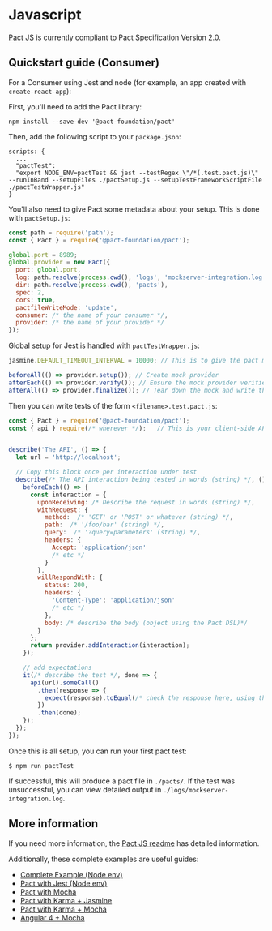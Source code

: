 # Javascript

[Pact JS](https://github.com/pact-foundation/pact-js) is currently compliant to Pact Specification Version 2.0.

## Quickstart guide \(Consumer\)

For a Consumer using Jest and node \(for example, an app created with `create-react-app`\):

First, you'll need to add the Pact library:

```text
npm install --save-dev '@pact-foundation/pact'
```

Then, add the following script to your `package.json`:

```text
scripts: {
  ...
  "pactTest":
  "export NODE_ENV=pactTest && jest --testRegex \"/*(.test.pact.js)\" --runInBand --setupFiles ./pactSetup.js --setupTestFrameworkScriptFile ./pactTestWrapper.js"
}
```

You'll also need to give Pact some metadata about your setup. This is done with `pactSetup.js`:

```javascript
const path = require('path');
const { Pact } = require('@pact-foundation/pact');

global.port = 8989;
global.provider = new Pact({
  port: global.port,
  log: path.resolve(process.cwd(), 'logs', 'mockserver-integration.log'),
  dir: path.resolve(process.cwd(), 'pacts'),
  spec: 2,
  cors: true,
  pactfileWriteMode: 'update',
  consumer: /* the name of your consumer */,
  provider: /* the name of your provider */
});
```

Global setup for Jest is handled with `pactTestWrapper.js`:

```javascript
jasmine.DEFAULT_TIMEOUT_INTERVAL = 10000; // This is to give the pact mock server time to start

beforeAll(() => provider.setup()); // Create mock provider
afterEach(() => provider.verify()); // Ensure the mock provider verifies expected interactions for each test
afterAll(() => provider.finalize()); // Tear down the mock and write the pact
```

Then you can write tests of the form `<filename>.test.pact.js`:

```javascript
const { Pact } = require('@pact-foundation/pact');
const { api } require(/* wherever */);   // This is your client-side API layer


describe('The API', () => {
  let url = 'http://localhost';

  // Copy this block once per interaction under test
  describe(/* The API interaction being tested in words (string) */, () => {
    beforeEach(() => {
      const interaction = {
        uponReceiving: /* Describe the request in words (string) */,
        withRequest: {
          method:  /* 'GET' or 'POST' or whatever (string) */,
          path:  /* '/foo/bar' (string) */,
          query:  /* '?query=parameters' (string) */,
          headers: {
            Accept: 'application/json'
            /* etc */
          }
        },
        willRespondWith: {
          status: 200,
          headers: {
            'Content-Type': 'application/json'
            /* etc */
          },
          body: /* describe the body (object using the Pact DSL)*/
        }
      };
      return provider.addInteraction(interaction);
    });

    // add expectations
    it(/* describe the test */, done => {
      api(url).someCall()
        .then(response => {
          expect(response).toEqual(/* check the response here, using the default values provided to the Pact DSL */);
        })
        .then(done);
    });
  });  
});
```

Once this is all setup, you can run your first pact test:

```text
$ npm run pactTest
```

If successful, this will produce a pact file in `./pacts/`. If the test was unsuccessful, you can view detailed output in `./logs/mockserver-integration.log`.

## More information

If you need more information, the [Pact JS readme](https://github.com/pact-foundation/pact-js) has detailed information.

Additionally, these complete examples are useful guides:

* [Complete Example \(Node env\)](https://github.com/pact-foundation/pact-js/tree/master/examples/e2e)
* [Pact with Jest \(Node env\)](https://github.com/pact-foundation/pact-js/tree/master/examples/jest)
* [Pact with Mocha](https://github.com/pact-foundation/pact-js/tree/master/examples/mocha)
* [Pact with Karma + Jasmine](https://github.com/pact-foundation/pact-js/tree/master/karma/jasmine)
* [Pact with Karma + Mocha](https://github.com/pact-foundation/pact-js/tree/master/karma/mocha)
* [Angular 4 + Mocha](https://github.com/stones/pact-angular-4-mocha)

